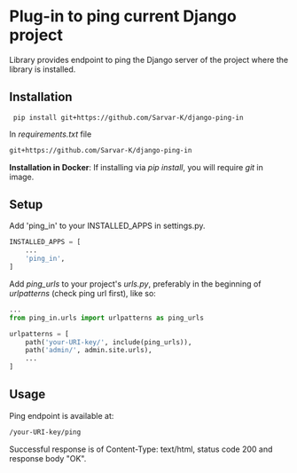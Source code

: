 Plug-in to ping current Django project
=======================
Library provides endpoint to ping the Django server of the project where the library is installed.

Installation
----------------
```commandline
 pip install git+https://github.com/Sarvar-K/django-ping-in
```

In _requirements.txt_ file
```txt
git+https://github.com/Sarvar-K/django-ping-in
```
**Installation in Docker**: If installing via *pip install*, you will require *git* in image.

Setup
--------------
Add 'ping_in' to your INSTALLED_APPS in settings.py.
```python
INSTALLED_APPS = [
    ...
    'ping_in',
]
```

Add _ping_urls_ to your project's _urls.py_, preferably in the beginning of _urlpatterns_ (check ping url first), like so:
```python
...
from ping_in.urls import urlpatterns as ping_urls

urlpatterns = [
    path('your-URI-key/', include(ping_urls)),
    path('admin/', admin.site.urls),
    ...
]
```



Usage
---------------------------------

Ping endpoint is available at:
```html
/your-URI-key/ping
```

Successful response is of Content-Type: text/html, status code 200 and response body "OK".
